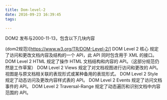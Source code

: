 ```yaml
---
title: Dom-level-2
date: 2016-09-23 16:39:45
tags:

---
```


DOM2 发布与2000-11-13，包含以下几块内容

(dom2规范)[https://www.w3.org/TR/DOM-Level-2/]
DOM Level 2 核心 规定了访问和更改文档内容及结构的一个 API，此 API 同时包含用于 XML 的接口。
DOM Level 2 HTML 规定了操作 HTML 文档结构和内容的 API。（这部分规范仍然是工作草案）
DOM Level 2 Views 规定了对文档视图进行访问和更改的 API。视图是与原文档相关联的表现形式或某种备用的表现形式。
DOM Level 2 Style 规定了动态访问及更改内容样式表的 API。
DOM Level 2 Events 规定了访问文档事件的 API。
DOM Level 2 Traversal-Range 规定了动态遍历和识别文档中内容范围的 API。